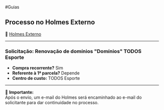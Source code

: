 #Guias 
## Processo no Holmes Externo

🔗 [Holmes Externo](https://external-link.holmesdoc.io/portals/62e1d843e985010092f3deb8)

---

### Solicitação: Renovação de domínios "Domínios" TODOS Esporte

- **Compra recorrente?** Sim  
- **Referente à 1ª parcela?** Depende  
- **Centro de custo:** TODOS Esporte  

---

📩 **Importante:**  
Após o envio, um e-mail do Holmes será encaminhado ao e-mail do solicitante para dar continuidade no processo.
